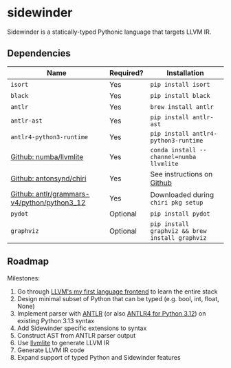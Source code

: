 # sidewinder

Sidewinder is a statically-typed Pythonic language that targets LLVM IR.

## Dependencies

| Name | Required? | Installation |
| --- | --- | --- |
| `isort` | Yes | `pip install isort` |
| `black` | Yes | `pip install black` |
| `antlr` | Yes | `brew install antlr` |
| `antlr-ast` | Yes | `pip install antlr-ast` |
| `antlr4-python3-runtime` | Yes | `pip install antlr4-python3-runtime` |
| [Github: numba/llvmlite](https://github.com/numba/llvmlite) | Yes | `conda install --channel=numba llvmlite` |
| [Github: antonsynd/chiri](https://github.com/antonsynd/chiri) | Yes | See instructions on [Github](https://github.com/antonsynd/chiri) |
| [Github: antlr/grammars-v4/python/python3_12](https://github.com/antlr/grammars-v4/tree/master/python/python3_12) | Yes | Downloaded during `chiri pkg setup` |
| `pydot` | Optional | `pip install pydot` |
| `graphviz` | Optional | `pip install graphviz && brew install graphviz` |

## Roadmap

Milestones:

1. Go through [LLVM's my first language frontend](https://llvm.org/docs/tutorial/MyFirstLanguageFrontend/LangImpl03.html) to learn the entire stack
2. Design minimal subset of Python that can be typed (e.g. bool, int, float, None)
3. Implement parser with [ANTLR](https://github.com/antlr/grammars-v4/tree/master/python) (or also [ANTLR4 for Python 3.12](https://github.com/RobEin/ANTLR4-parser-for-Python-3.12)) on existing Python 3.13 syntax
4. Add Sidewinder specific extensions to syntax
5. Construct AST from ANTLR parser output
6. Use [llvmlite](https://github.com/numba/llvmlite) to generate LLVM IR
7. Generate LLVM IR code
8. Expand support of typed Python and Sidewinder features
